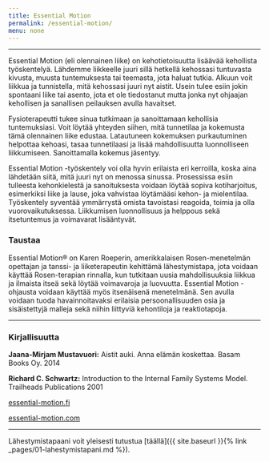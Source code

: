 ```yaml
---
title: Essential Motion
permalink: /essential-motion/
menu: none
---
```

---
Essential Motion (eli olennainen liike) on kehotietoisuutta lisäävää kehollista työskentelyä. Lähdemme liikkeelle juuri sillä hetkellä kehossasi tuntuvasta kivusta, muusta tuntemuksesta tai teemasta, jota haluat tutkia. Alkuun voit liikkua ja tunnistella, mitä kehossasi juuri nyt aistit. Usein tulee esiin jokin spontaani liike tai asento, jota et ole tiedostanut mutta jonka nyt ohjaajan kehollisen ja sanallisen peilauksen avulla havaitset.

Fysioterapeutti tukee sinua tutkimaan ja sanoittamaan kehollisia tuntemuksiasi. Voit löytää yhteyden siihen, mitä tunnetilaa ja kokemusta tämä olennainen liike edustaa. Latautuneen kokemuksen purkautuminen helpottaa kehoasi, tasaa tunnetilaasi ja lisää mahdollisuutta luonnolliseen liikkumiseen. Sanoittamalla kokemus jäsentyy.

Essential Motion -työskentely voi olla hyvin erilaista eri kerroilla, koska aina
lähdetään siitä, mitä juuri nyt on menossa sinussa. Prosessissa esiin tulleesta
kehonkielestä ja sanoituksesta voidaan löytää sopiva kotiharjoitus, esimerkiksi liike ja
lause, joka vahvistaa löytämääsi kehon- ja mielentilaa. Työskentely syventää ymmärrystä omista tavoistasi reagoida, toimia ja olla vuorovaikutuksessa. Liikkumisen luonnollisuus ja helppous sekä itsetuntemus ja voimavarat lisääntyvät.

### Taustaa

Essential Motion® on Karen Roeperin, amerikkalaisen Rosen-menetelmän opettajan
ja tanssi- ja liiketerapeutin kehittämä lähestymistapa, jota voidaan käyttää
Rosen-terapian rinnalla, kun tutkitaan uusia mahdollisuuksia liikkua
ja ilmaista itseä sekä löytää voimavaroja ja luovuutta. Essential Motion
-ohjausta voidaan käyttää myös itsenäisenä menetelmänä. Sen avulla voidaan tuoda
havainnoitavaksi erilaisia persoonallisuuden osia ja
sisäistettyjä malleja sekä niihin liittyviä kehontiloja ja reaktiotapoja.

---

### Kirjallisuutta

**Jaana-Mirjam Mustavuori:** Aistit auki. Anna elämän koskettaa. Basam Books Oy.
2014

**Richard C. Schwartz:** Introduction to the Internal Family Systems Model.
Trailheads Publications 2001

[essential-motion.fi](http://www.essential-motion.fi)

[essential-motion.com](http://www.essential-motion.com)

---

Lähestymistapaani voit
yleisesti
tutustua [täällä]({{ site.baseurl }}{% link _pages/01-lahestymistapani.md %}).
